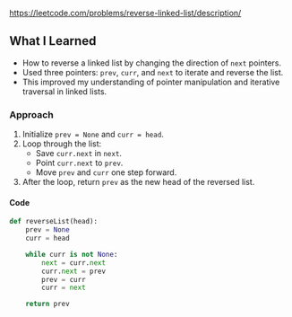 https://leetcode.com/problems/reverse-linked-list/description/


## What I Learned

- How to reverse a linked list by changing the direction of `next` pointers.
- Used three pointers: `prev`, `curr`, and `next` to iterate and reverse the list.
- This improved my understanding of pointer manipulation and iterative traversal in linked lists.

### Approach
1. Initialize `prev = None` and `curr = head`.
2. Loop through the list:
   - Save `curr.next` in `next`.
   - Point `curr.next` to `prev`.
   - Move `prev` and `curr` one step forward.
3. After the loop, return `prev` as the new head of the reversed list.

#### Code
```python
def reverseList(head):
    prev = None
    curr = head

    while curr is not None:
        next = curr.next
        curr.next = prev
        prev = curr
        curr = next

    return prev
